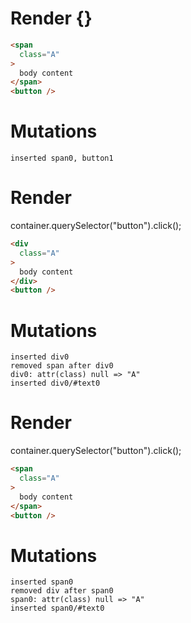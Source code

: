 # Render {}
```html
<span
  class="A"
>
  body content
</span>
<button />
```

# Mutations
```
inserted span0, button1
```


# Render 
container.querySelector("button").click();

```html
<div
  class="A"
>
  body content
</div>
<button />
```

# Mutations
```
inserted div0
removed span after div0
div0: attr(class) null => "A"
inserted div0/#text0
```


# Render 
container.querySelector("button").click();

```html
<span
  class="A"
>
  body content
</span>
<button />
```

# Mutations
```
inserted span0
removed div after span0
span0: attr(class) null => "A"
inserted span0/#text0
```